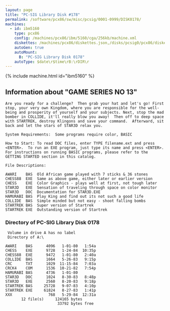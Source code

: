 ```yaml
---
layout: page
title: "PC-SIG Library Disk #178"
permalink: /software/pcx86/sw/misc/pcsig/0001-0999/DISK0178/
machines:
  - id: ibm5160
    type: pcx86
    config: /machines/pcx86/ibm/5160/cga/256kb/machine.xml
    diskettes: /machines/pcx86/diskettes.json,/disks/pcsig0/pcx86/diskettes.json
    autoGen: true
    autoMount:
      B: "PC-SIG Library Disk 0178"
    autoType: $date\r$time\rB:\rDIR\r
---
```


{% include machine.html id="ibm5160" %}

## Information about "GAME SERIES NO 13"

    Are you ready for a challenge?  Then grab your hat and let's go! First
    stop, your very own Kingdom, where you are responsible for the well-
    being and prosperity of yourself and your subjects. Next, stop the mad
    bomber in COLLIDE, it'll really blow you away!  Then off to deep space
    with STARTREK, destroy Klingons and save your command.  Afterward, sit
    back and let the stars of STAR3D relax you.
    
    System Requirements:  Some programs require color, BASIC
    
    How to Start: To read DOC files, enter TYPE filename.ext and press
    <ENTER>.  To run an EXE program, just type its name and press <ENTER>.
    For instructions on running BASIC programs, please refer to the
    GETTING STARTED section in this catalog.
    
    File Descriptions:
    
    AWARI    BAS  Old African game played with 7 sticks & 36 stones
    CHESS88  EXE  Same as above game, either later or earlier version
    CHESS    EXE  Color Graphics - plays well at first, not tough later
    STAR3D   EXE  Sensation of traveling through space on color monitor
    STAR3D   DOC  Documentation for STAR3D.EXE
    HAMURABI BAS  Play King and find out its not such a good life
    COLLIDE  BAS  Simple minded but not easy - shoot falling bombs
    STARTREK BAS  Super version of Startrek
    STARTREK EXE  Outstanding version of Startrek

### Directory of PC-SIG Library Disk 0178

     Volume in drive A has no label
     Directory of A:\

    AWARI    BAS      4096   1-01-80   1:54a
    CHESS    EXE      9728   1-24-84  10:35p
    CHESS88  EXE      9472   1-01-80   2:40a
    COLLIDE  BAS      1664   5-26-83   9:15p
    CRC      TXT      1029  11-15-84   7:03a
    CRCK4    COM      1536  10-21-82   7:54p
    HAMURABI BAS      4736   1-01-80
    STAR3D   DOC      1024   8-30-83   8:48p
    STAR3D   EXE      2560   8-20-83   9:18p
    STARTREK BAS     25728   9-07-83   4:10p
    STARTREK EXE     61824   8-27-83   1:41p
    XXX                768   5-29-84  12:31a
           12 file(s)     124165 bytes
                           33792 bytes free
